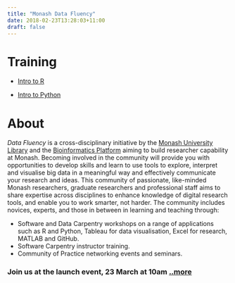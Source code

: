 ```yaml
---
title: "Monash Data Fluency"
date: 2018-02-23T13:28:03+11:00
draft: false
---
```


# Training

* [Intro to R](https://github.com/MonashBioinformaticsPlatform/r-intro)

* [Intro to Python](https://github.com/MonashBioinformaticsPlatform/intro-to-python-for-bioinformatics)

# About

_Data Fluency_ is a cross-disciplinary initiative by the [Monash University 
Library](https://www.monash.edu/library)
and the [Bioinformatics Platform](http://monash.edu/bioinformatics) aiming to 
build researcher capability at 
Monash. 
Becoming involved in the community will provide you with 
opportunities to develop skills and learn to use tools to explore, interpret 
and visualise big data in a meaningful way and effectively communicate your 
research and ideas. This community of passionate, like-minded Monash 
researchers, graduate researchers and professional staff aims to share 
expertise across disciplines to enhance knowledge of digital research tools, 
and enable you to work smarter, not harder. The community includes novices,
experts, and those in between in learning and teaching through:

 - Software and Data Carpentry workshops on a range of applications such as R and 
   Python, Tableau for data visualisation, Excel for research, MATLAB and GitHub.
 - Software Carpentry instructor training.
 - Community of Practice networking events and seminars.

### Join us at the launch event, 23 March at 10am [..more](/events/)
